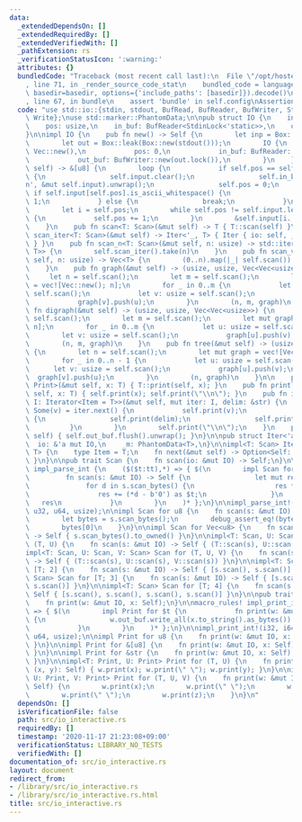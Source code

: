 ```yaml
---
data:
  _extendedDependsOn: []
  _extendedRequiredBy: []
  _extendedVerifiedWith: []
  _pathExtension: rs
  _verificationStatusIcon: ':warning:'
  attributes: {}
  bundledCode: "Traceback (most recent call last):\n  File \"/opt/hostedtoolcache/Python/3.9.0/x64/lib/python3.9/site-packages/onlinejudge_verify/documentation/build.py\"\
    , line 71, in _render_source_code_stat\n    bundled_code = language.bundle(stat.path,\
    \ basedir=basedir, options={'include_paths': [basedir]}).decode()\n  File \"/opt/hostedtoolcache/Python/3.9.0/x64/lib/python3.9/site-packages/onlinejudge_verify/languages/user_defined.py\"\
    , line 67, in bundle\n    assert 'bundle' in self.config\nAssertionError\n"
  code: "use std::io::{stdin, stdout, BufRead, BufReader, BufWriter, StdinLock, StdoutLock,\
    \ Write};\nuse std::marker::PhantomData;\n\npub struct IO {\n    input: Vec<u8>,\n\
    \    pos: usize,\n    in_buf: BufReader<StdinLock<'static>>,\n    out_buf: BufWriter<StdoutLock<'static>>,\n\
    }\n\nimpl IO {\n    pub fn new() -> Self {\n        let inp = Box::leak(Box::new(stdin()));\n\
    \        let out = Box::leak(Box::new(stdout()));\n        IO {\n            input:\
    \ Vec::new(),\n            pos: 0,\n            in_buf: BufReader::new(inp.lock()),\n\
    \            out_buf: BufWriter::new(out.lock()),\n        }\n    }\n    fn scan_bytes(&mut\
    \ self) -> &[u8] {\n        loop {\n            if self.pos == self.input.len()\
    \ {\n                self.input.clear();\n                self.in_buf.read_until(b'\\\
    n', &mut self.input).unwrap();\n                self.pos = 0;\n            } else\
    \ if self.input[self.pos].is_ascii_whitespace() {\n                self.pos +=\
    \ 1;\n            } else {\n                break;\n            }\n        }\n\
    \        let i = self.pos;\n        while self.pos != self.input.len() && !self.input[self.pos].is_ascii_whitespace()\
    \ {\n            self.pos += 1;\n        }\n        &self.input[i..self.pos]\n\
    \    }\n    pub fn scan<T: Scan>(&mut self) -> T { T::scan(self) }\n    pub fn\
    \ scan_iter<T: Scan>(&mut self) -> Iter<'_, T> { Iter { io: self, _m: PhantomData\
    \ } }\n    pub fn scan_n<T: Scan>(&mut self, n: usize) -> std::iter::Take<Iter<'_,\
    \ T>> {\n        self.scan_iter().take(n)\n    }\n    pub fn scan_vec<T: Scan>(&mut\
    \ self, n: usize) -> Vec<T> {\n        (0..n).map(|_| self.scan()).collect()\n\
    \    }\n    pub fn graph(&mut self) -> (usize, usize, Vec<Vec<usize>>) {\n   \
    \     let n = self.scan();\n        let m = self.scan();\n        let mut graph\
    \ = vec![Vec::new(); n];\n        for _ in 0..m {\n            let u: usize =\
    \ self.scan();\n            let v: usize = self.scan();\n            graph[u].push(v);\n\
    \            graph[v].push(u);\n        }\n        (n, m, graph)\n    }\n    pub\
    \ fn digraph(&mut self) -> (usize, usize, Vec<Vec<usize>>) {\n        let n =\
    \ self.scan();\n        let m = self.scan();\n        let mut graph = vec![Vec::new();\
    \ n];\n        for _ in 0..m {\n            let u: usize = self.scan();\n    \
    \        let v: usize = self.scan();\n            graph[u].push(v);\n        }\n\
    \        (n, m, graph)\n    }\n    pub fn tree(&mut self) -> (usize, Vec<Vec<usize>>)\
    \ {\n        let n = self.scan();\n        let mut graph = vec![Vec::new(); n];\n\
    \        for _ in 0..n - 1 {\n            let u: usize = self.scan();\n      \
    \      let v: usize = self.scan();\n            graph[u].push(v);\n          \
    \  graph[v].push(u);\n        }\n        (n, graph)\n    }\n\n    pub fn print<T:\
    \ Print>(&mut self, x: T) { T::print(self, x); }\n    pub fn println<T: Print>(&mut\
    \ self, x: T) { self.print(x); self.print(\"\\n\"); }\n    pub fn iterln<T: Print,\
    \ I: Iterator<Item = T>>(&mut self, mut iter: I, delim: &str) {\n        if let\
    \ Some(v) = iter.next() {\n            self.print(v);\n            for v in iter\
    \ {\n                self.print(delim);\n                self.println(v);\n  \
    \          }\n        }\n        self.print(\"\\n\");\n    }\n    pub fn flush(&mut\
    \ self) { self.out_buf.flush().unwrap(); }\n}\n\npub struct Iter<'a, T> {\n  \
    \  io: &'a mut IO,\n    _m: PhantomData<T>,\n}\n\nimpl<T: Scan> Iterator for Iter<'_,\
    \ T> {\n    type Item = T;\n    fn next(&mut self) -> Option<Self::Item> { Some(self.io.scan())\
    \ }\n}\n\npub trait Scan {\n    fn scan(io: &mut IO) -> Self;\n}\n\nmacro_rules!\
    \ impl_parse_int {\n    ($($t:tt),*) => { $(\n        impl Scan for $t {\n   \
    \         fn scan(s: &mut IO) -> Self {\n                let mut res = 0;\n  \
    \              for d in s.scan_bytes() {\n                    res *= 10;\n   \
    \                 res += (*d - b'0') as $t;\n                }\n             \
    \   res\n            }\n        }\n    )* };\n}\n\nimpl_parse_int!(i32, i64, isize,\
    \ u32, u64, usize);\n\nimpl Scan for u8 {\n    fn scan(s: &mut IO) -> Self {\n\
    \        let bytes = s.scan_bytes();\n        debug_assert_eq!(bytes.len(), 1);\n\
    \        bytes[0]\n    }\n}\n\nimpl Scan for Vec<u8> {\n    fn scan(s: &mut IO)\
    \ -> Self { s.scan_bytes().to_owned() }\n}\n\nimpl<T: Scan, U: Scan> Scan for\
    \ (T, U) {\n    fn scan(s: &mut IO) -> Self { (T::scan(s), U::scan(s)) }\n}\n\n\
    impl<T: Scan, U: Scan, V: Scan> Scan for (T, U, V) {\n    fn scan(s: &mut IO)\
    \ -> Self { (T::scan(s), U::scan(s), V::scan(s)) }\n}\n\nimpl<T: Scan> Scan for\
    \ [T; 2] {\n    fn scan(s: &mut IO) -> Self { [s.scan(), s.scan()] }\n}\n\nimpl<T:\
    \ Scan> Scan for [T; 3] {\n    fn scan(s: &mut IO) -> Self { [s.scan(), s.scan(),\
    \ s.scan()] }\n}\n\nimpl<T: Scan> Scan for [T; 4] {\n    fn scan(s: &mut IO) ->\
    \ Self { [s.scan(), s.scan(), s.scan(), s.scan()] }\n}\n\npub trait Print {\n\
    \    fn print(w: &mut IO, x: Self);\n}\n\nmacro_rules! impl_print_int {\n    ($($t:ty),*)\
    \ => { $(\n        impl Print for $t {\n            fn print(w: &mut IO, x: Self)\
    \ {\n                w.out_buf.write_all(x.to_string().as_bytes()).unwrap();\n\
    \            }\n        }\n    )* };\n}\n\nimpl_print_int!(i32, i64, isize, u32,\
    \ u64, usize);\n\nimpl Print for u8 {\n    fn print(w: &mut IO, x: Self) { w.out_buf.write_all(&[x]).unwrap();\
    \ }\n}\n\nimpl Print for &[u8] {\n    fn print(w: &mut IO, x: Self) { w.out_buf.write_all(x).unwrap();\
    \ }\n}\n\nimpl Print for &str {\n    fn print(w: &mut IO, x: Self) { w.print(x.as_bytes());\
    \ }\n}\n\nimpl<T: Print, U: Print> Print for (T, U) {\n    fn print(w: &mut IO,\
    \ (x, y): Self) { w.print(x); w.print(\" \"); w.print(y); }\n}\n\nimpl<T: Print,\
    \ U: Print, V: Print> Print for (T, U, V) {\n    fn print(w: &mut IO, (x, y, z):\
    \ Self) {\n        w.print(x);\n        w.print(\" \");\n        w.print(y);\n\
    \        w.print(\" \");\n        w.print(z);\n    }\n}\n"
  dependsOn: []
  isVerificationFile: false
  path: src/io_interactive.rs
  requiredBy: []
  timestamp: '2020-11-17 21:23:08+09:00'
  verificationStatus: LIBRARY_NO_TESTS
  verifiedWith: []
documentation_of: src/io_interactive.rs
layout: document
redirect_from:
- /library/src/io_interactive.rs
- /library/src/io_interactive.rs.html
title: src/io_interactive.rs
---
```

